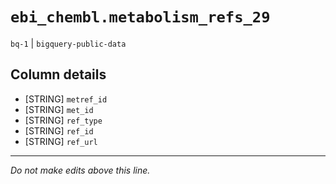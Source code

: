 # `ebi_chembl.metabolism_refs_29`
`bq-1` | `bigquery-public-data`

## Column details
* [STRING]    `metref_id`
* [STRING]    `met_id`
* [STRING]    `ref_type`
* [STRING]    `ref_id`
* [STRING]    `ref_url`

-------------------------------------------------------------------------------
*Do not make edits above this line.*
